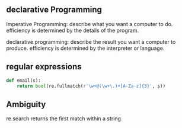 ## declarative Programming
Imperative Programming: describe what you want a computer to do. efficiency is determined by the details of the program.

declarative programming: describe the result you want a computer to produce. efficiency is determined by the interpreter or language.
## regular expressions
```python
def email(s):
    return bool(re.fullmatch(r'\w+@(\w+\.)+[A-Za-z]{3}', s))
```
## Ambiguity
re.search returns the first match within a string.
